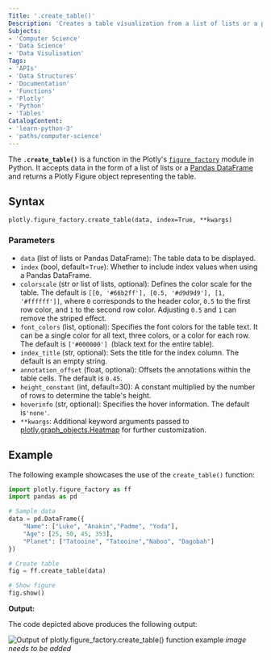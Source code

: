 ```yaml
---
Title: '.create_table()'
Description: 'Creates a table visualization from a list of lists or a pandas DataFrame.'
Subjects:
- 'Computer Science'
- 'Data Science'
- 'Data Visulisation'
Tags:
- 'APIs'
- 'Data Structures'
- 'Documentation'
- 'Functions'
- 'Plotly'
- 'Python'
- 'Tables'
CatalogContent:
- 'learn-python-3'
- 'paths/computer-science'
---
```


The **`.create_table()`** is a function in the Plotly's [`figure_factory`](https://www.codecademy.com/resources/docs/plotly/figure-factory) module in Python. It accepts data in the form of a list of lists or a [Pandas DataFrame](https://www.codecademy.com/resources/docs/pandas/dataframe) and returns a Plotly Figure object representing the table.

## Syntax

```pseudo
plotly.figure_factory.create_table(data, index=True, **kwargs)
```

### Parameters
- `data` (list of lists or Pandas DataFrame): The table data to be displayed.
- `index` (bool, default=`True`): Whether to include index values when using a Pandas DataFrame.
- `colorscale` (str or list of lists, optional): Defines the color scale for the table. The default is `[[0, '#66b2ff'], [0.5, '#d9d9d9'], [1, '#ffffff']]`, where `0` corresponds to the header color, `0.5` to the first row color, and `1` to the second row color. Adjusting `0.5` and `1` can remove the striped effect.
- `font_colors` (list, optional): Specifies the font colors for the table text. It can be a single color for all text, three colors, or a color for each row. The default is `['#000000'] `(black text for the entire table).
- `index_title` (str, optional): Sets the title for the index column. The default is an empty string.
- `annotation_offset` (float, optional): Offsets the annotations within the table cells. The default is `0.45`.
- `height_constant` (int, default=30): A constant multiplied by the number of rows to determine the table's height.
- `hoverinfo` (str, optional): Specifies the hover information. The default is`'none'`.
- `**kwargs`: Additional keyword arguments passed to [plotly.graph_objects.Heatmap](https://github.com/Codecademy/docs/blob/main/content/plotly/concepts/graph-objects/terms/heatmap/heatmap.md) for further customization.

## Example

The following example showcases the use of the `create_table()` function:

```python
import plotly.figure_factory as ff
import pandas as pd

# Sample data
data = pd.DataFrame({
    "Name": ["Luke", "Anakin","Padme", "Yoda"],
    "Age": [25, 50, 45, 353],
    "Planet": ["Tatooine", "Tatooine","Naboo", "Dagobah"]
})

# Create table
fig = ff.create_table(data)

# Show figure
fig.show()
```
**Output:**

The code depicted above produces the following output:

![Output of plotly.figure_factory.create_table() function example]() _image needs to be added_